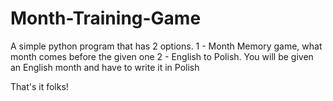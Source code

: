 # Month-Training-Game
A simple python program that has 2 options.
1 - Month Memory game, what month comes before the given one
2 - English to Polish. You will be given an English month and have to write it in Polish

That's it folks!
